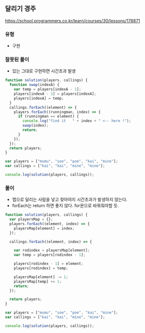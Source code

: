 ## 달리기 경주
https://school.programmers.co.kr/learn/courses/30/lessons/178871

### 유형
- 구현

### 잘못된 풀이
- 있는 그대로 구현하면 시간초과 발생

```js
function solution(players, callings) {
  function swap(indexA) {
    var temp = players[indexA - 1];
    players[indexA - 1] = players[indexA];
    players[indexA] = temp;
  }
  callings.forEach((element) => {
    players.forEach((runningman, index) => {
      if (runningman == element) {
        console.log("find it   " + index + " <-- here !");
        swap(index);
        return;
      }
    });
  });
  return players;
}

var players = ["mumu", "soe", "poe", "kai", "mine"];
var callings = ["kai", "kai", "mine", "mine"];

console.log(solution(players, callings));
```

### 풀이
- 맵으로 달리는 사람을 넣고 찾아야지 시간초과가 발생하지 않는다.
- forEach는 return 하면 좋지 않다. for문으로 바꿔줘야할 듯.
```js
function solution(players, callings) {
  var playersMap = {};
  players.forEach((element, index) => {
    playersMap[element] = index;
  });

  callings.forEach((element, index) => {

    var rodindex = playersMap[element];
    var temp = players[rodindex - 1];

    players[rodindex - 1] = element;
    players[rodindex] = temp;

    playersMap[element] -= 1;
    playersMap[temp] += 1;
    return;
  });

  return players;
}

var players = ["mumu", "soe", "poe", "kai", "mine"];
var callings = ["kai", "kai", "mine", "mine"];

console.log(solution(players, callings));
```
